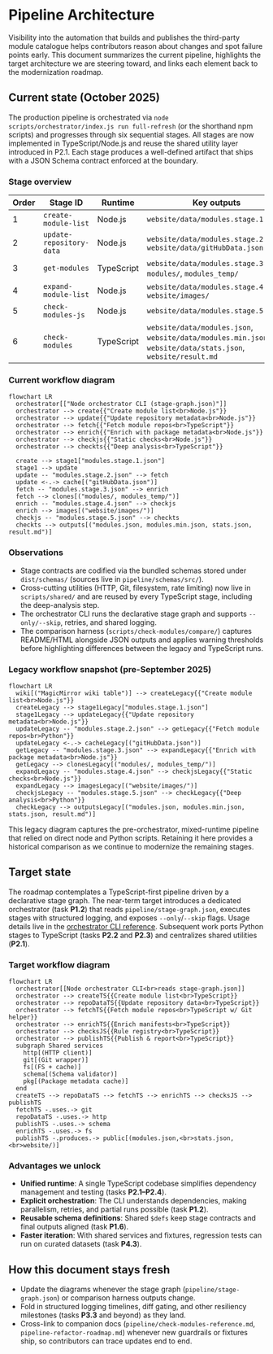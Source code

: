 # Pipeline Architecture

Visibility into the automation that builds and publishes the third-party module catalogue helps contributors reason about changes and spot failure points early. This document summarizes the current pipeline, highlights the target architecture we are steering toward, and links each element back to the modernization roadmap.

## Current state (October 2025)

The production pipeline is orchestrated via `node scripts/orchestrator/index.js run full-refresh` (or the shorthand npm scripts) and progresses through six sequential stages. All stages are now implemented in TypeScript/Node.js and reuse the shared utility layer introduced in P2.1. Each stage produces a well-defined artifact that ships with a JSON Schema contract enforced at the boundary.

### Stage overview

| Order | Stage ID                 | Runtime    | Key outputs                                                                                                  |
| ----- | ------------------------ | ---------- | ------------------------------------------------------------------------------------------------------------ |
| 1     | `create-module-list`     | Node.js    | `website/data/modules.stage.1.json`                                                                          |
| 2     | `update-repository-data` | Node.js    | `website/data/modules.stage.2.json`, `website/data/gitHubData.json`                                          |
| 3     | `get-modules`            | TypeScript | `website/data/modules.stage.3.json`, `modules/`, `modules_temp/`                                             |
| 4     | `expand-module-list`     | Node.js    | `website/data/modules.stage.4.json`, `website/images/`                                                       |
| 5     | `check-modules-js`       | Node.js    | `website/data/modules.stage.5.json`                                                                          |
| 6     | `check-modules`          | TypeScript | `website/data/modules.json`, `website/data/modules.min.json`, `website/data/stats.json`, `website/result.md` |

### Current workflow diagram

```mermaid
flowchart LR
  orchestrator[["Node orchestrator CLI (stage-graph.json)"]]
  orchestrator --> create{{"Create module list<br>Node.js"}}
  orchestrator --> update{{"Update repository metadata<br>Node.js"}}
  orchestrator --> fetch{{"Fetch module repos<br>TypeScript"}}
  orchestrator --> enrich{{"Enrich with package metadata<br>Node.js"}}
  orchestrator --> checkjs{{"Static checks<br>Node.js"}}
  orchestrator --> checkts{{"Deep analysis<br>TypeScript"}}

  create --> stage1["modules.stage.1.json"]
  stage1 --> update
  update -- "modules.stage.2.json" --> fetch
  update <-.-> cache[("gitHubData.json")]
  fetch -- "modules.stage.3.json" --> enrich
  fetch --> clones[("modules/, modules_temp/")]
  enrich -- "modules.stage.4.json" --> checkjs
  enrich --> images[("website/images/")]
  checkjs -- "modules.stage.5.json" --> checkts
  checkts --> outputs[("modules.json, modules.min.json, stats.json, result.md")]
```

### Observations

- Stage contracts are codified via the bundled schemas stored under `dist/schemas/` (sources live in `pipeline/schemas/src/`).
- Cross-cutting utilities (HTTP, Git, filesystem, rate limiting) now live in `scripts/shared/` and are reused by every TypeScript stage, including the deep-analysis step.
- The orchestrator CLI runs the declarative stage graph and supports `--only/--skip`, retries, and shared logging.
- The comparison harness (`scripts/check-modules/compare/`) captures README/HTML alongside JSON outputs and applies warning thresholds before highlighting differences between the legacy and TypeScript runs.

### Legacy workflow snapshot (pre-September 2025)

```mermaid
flowchart LR
  wiki[("MagicMirror wiki table")] --> createLegacy{{"Create module list<br>Node.js"}}
  createLegacy --> stage1Legacy["modules.stage.1.json"]
  stage1Legacy --> updateLegacy{{"Update repository metadata<br>Node.js"}}
  updateLegacy -- "modules.stage.2.json" --> getLegacy{{"Fetch module repos<br>Python"}}
  updateLegacy <-.-> cacheLegacy[("gitHubData.json")]
  getLegacy -- "modules.stage.3.json" --> expandLegacy{{"Enrich with package metadata<br>Node.js"}}
  getLegacy --> clonesLegacy[("modules/, modules_temp/")]
  expandLegacy -- "modules.stage.4.json" --> checkjsLegacy{{"Static checks<br>Node.js"}}
  expandLegacy --> imagesLegacy[("website/images/")]
  checkjsLegacy -- "modules.stage.5.json" --> checkLegacy{{"Deep analysis<br>Python"}}
  checkLegacy --> outputsLegacy[("modules.json, modules.min.json, stats.json, result.md")]
```

This legacy diagram captures the pre-orchestrator, mixed-runtime pipeline that relied on direct node and Python scripts. Retaining it here provides a historical comparison as we continue to modernize the remaining stages.

## Target state

The roadmap contemplates a TypeScript-first pipeline driven by a declarative stage graph. The near-term target introduces a dedicated orchestrator (task **P1.2**) that reads `pipeline/stage-graph.json`, executes stages with structured logging, and exposes `--only`/`--skip` flags. Usage details live in the [orchestrator CLI reference](pipeline/orchestrator-cli-reference.md). Subsequent work ports Python stages to TypeScript (tasks **P2.2** and **P2.3**) and centralizes shared utilities (**P2.1**).

### Target workflow diagram

```mermaid
flowchart LR
  orchestrator[[Node orchestrator CLI<br>reads stage-graph.json]]
  orchestrator --> createTS{{Create module list<br>TypeScript}}
  orchestrator --> repoDataTS{{Update repository data<br>TypeScript}}
  orchestrator --> fetchTS{{Fetch module repos<br>TypeScript w/ Git helper}}
  orchestrator --> enrichTS{{Enrich manifests<br>TypeScript}}
  orchestrator --> checksJS{{Rule registry<br>TypeScript}}
  orchestrator --> publishTS{{Publish & report<br>TypeScript}}
  subgraph Shared services
    http[(HTTP client)]
    git[(Git wrapper)]
    fs[(FS + cache)]
    schema[(Schema validator)]
    pkg[(Package metadata cache)]
  end
  createTS --> repoDataTS --> fetchTS --> enrichTS --> checksJS --> publishTS
  fetchTS -.uses.-> git
  repoDataTS -.uses.-> http
  publishTS -.uses.-> schema
  enrichTS -.uses.-> fs
  publishTS -.produces.-> public[(modules.json,<br>stats.json,<br>website/)]
```

### Advantages we unlock

- **Unified runtime**: A single TypeScript codebase simplifies dependency management and testing (tasks **P2.1–P2.4**).
- **Explicit orchestration**: The CLI understands dependencies, making parallelism, retries, and partial runs possible (task **P1.2**).
- **Reusable schema definitions**: Shared `$defs` keep stage contracts and final outputs aligned (task **P1.6**).
- **Faster iteration**: With shared services and fixtures, regression tests can run on curated datasets (task **P4.3**).

## How this document stays fresh

- Update the diagrams whenever the stage graph (`pipeline/stage-graph.json`) or comparison harness outputs change.
- Fold in structured logging timelines, diff gating, and other resiliency milestones (tasks **P3.3** and beyond) as they land.
- Cross-link to companion docs (`pipeline/check-modules-reference.md`, `pipeline-refactor-roadmap.md`) whenever new guardrails or fixtures ship, so contributors can trace updates end to end.

